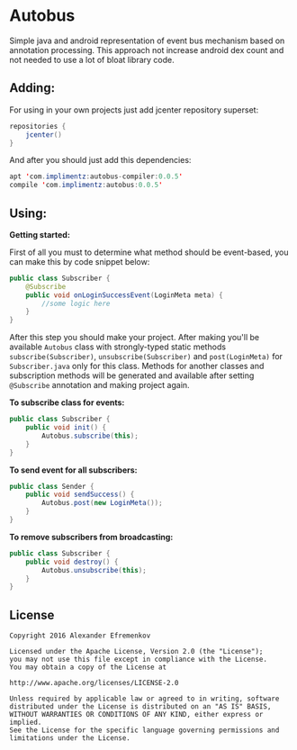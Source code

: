 # Autobus
Simple java and android representation of event bus mechanism based on annotation processing.
This approach not increase android dex count and not needed to use a lot of bloat library code.


Adding:
------------------
For using in your own projects just add jcenter repository superset:

```java
repositories {
    jcenter()
}
```

And after you should just add this dependencies:

```java
apt 'com.implimentz:autobus-compiler:0.0.5'
compile 'com.implimentz:autobus:0.0.5'
```

Using:
------------------


**Getting started:**

First of all you must to determine what method should be event-based, you can make this by code snippet below:

```java
public class Subscriber {
    @Subscribe
    public void onLoginSuccessEvent(LoginMeta meta) {
        //some logic here
    }
}
```
    
After this step you should make your project. After making you'll be available `Autobus` class with strongly-typed static methods `subscribe(Subscriber)`, `unsubscribe(Subscriber)` and `post(LoginMeta)` for `Subscriber.java` only for this class. Methods for another classes and subscription methods will be generated and available after setting `@Subscribe` annotation and making project again.


**To subscribe class for events:**

```java
public class Subscriber {
    public void init() {
        Autobus.subscribe(this);
    }
}
```

**To send event for all subscribers:**

```java
public class Sender {
    public void sendSuccess() {
        Autobus.post(new LoginMeta());   
    }
}
```

**To remove subscribers from broadcasting:**

```java
public class Subscriber {
    public void destroy() {
        Autobus.unsubscribe(this);
    }
}
```
    
License
-------
    Copyright 2016 Alexander Efremenkov
    
    Licensed under the Apache License, Version 2.0 (the "License");
    you may not use this file except in compliance with the License.
    You may obtain a copy of the License at
    
    http://www.apache.org/licenses/LICENSE-2.0
    
    Unless required by applicable law or agreed to in writing, software
    distributed under the License is distributed on an "AS IS" BASIS,
    WITHOUT WARRANTIES OR CONDITIONS OF ANY KIND, either express or implied.
    See the License for the specific language governing permissions and
    limitations under the License.
